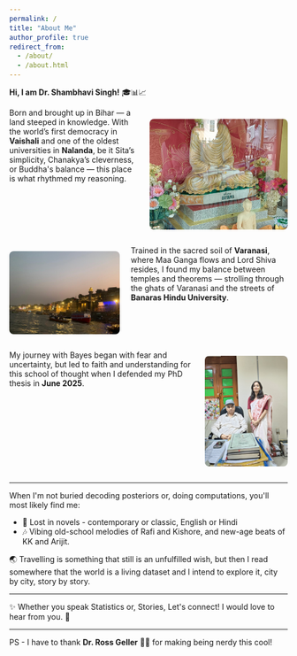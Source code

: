 ```yaml
---
permalink: /
title: "About Me"
author_profile: true
redirect_from: 
  - /about/
  - /about.html
---
```


**Hi, I am Dr. Shambhavi Singh!** 🎓📊📈

<p style="overflow: auto;">
  <img src="/images/buddha.jpg" alt="Bihar and Buddha" style="float: right; margin: 20px 0 15px 20px; width: 250px; height: 200px; object-fit: cover; border-radius: 8px;">
  Born and brought up in Bihar — a land steeped in knowledge. With the world’s first democracy in <strong>Vaishali</strong> and one of the oldest universities in <strong>Nalanda</strong>, be it Sita’s simplicity, Chanakya’s cleverness, or Buddha's balance — this place is what rhythmed my reasoning.
</p>

<p style="overflow: auto;">
  <img src="/images/ghat.jpg" alt="Varanasi Ghat" style="float: left; margin: 10px 20px 15px 0; width: 200px; border-radius: 8px;">
  Trained in the sacred soil of <strong>Varanasi</strong>, where Maa Ganga flows and Lord Shiva resides, I found my balance between temples and theorems — strolling through the ghats of Varanasi and the streets of <strong>Banaras Hindu University</strong>.
</p>

<p style="overflow: auto;">
  <img src="/images/phd viva.jpg" alt="PhD Defense" style="float: right; margin: 10px 0 15px 20px; width: 150px; height: 200px; object-fit: cover; border-radius: 8px;">
  My journey with Bayes began with fear and uncertainty, but led to faith and understanding for this school of thought when I defended my PhD thesis in <strong>June 2025</strong>.
</p>


------

When I'm not buried decoding posteriors or, doing computations, you'll most likely find me:
- 📖 Lost in novels - contemporary or classic, English or Hindi
- 🎶 Vibing old-school melodies of Rafi and Kishore, and new-age beats of KK and Arijit.

🌏 Travelling is something that still is an unfulfilled wish, but then I read somewhere that the world is a living dataset and I intend to explore it, city by city, story by story. 

------

✨ Whether you speak Statistics or, Stories, Let's connect! I would love to hear from you. 💌

------

PS - I have to thank **Dr. Ross Geller** 🦖🧕 for making being nerdy this cool!






